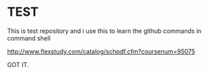 TEST
====

This is test repository and i use this to learn the github commands in command shell


http://www.flexstudy.com/catalog/schpdf.cfm?coursenum=95075


GOT IT.
